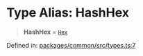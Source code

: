 # Type Alias: HashHex

> **HashHex** = [`Hex`](Hex.md)

Defined in: [packages/common/src/types.ts:7](https://github.com/dcdpr/did-btcr2-js/blob/4a717493e735221d072999f212891939f4de3f23/packages/common/src/types.ts#L7)
